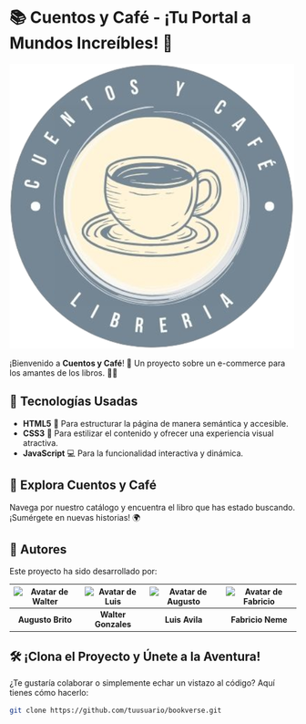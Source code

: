 # 📚 **Cuentos y Café** - ¡Tu Portal a Mundos Increíbles! 🌌

![Cuentos y Café Banner](assets/logo.png)

¡Bienvenido a **Cuentos y Café**! 📒 Un proyecto sobre un e-commerce para los amantes de los libros. 📖✨

## 🎨 **Tecnologías Usadas**

- **HTML5** 🍃 Para estructurar la página de manera semántica y accesible.
- **CSS3** 🎨 Para estilizar el contenido y ofrecer una experiencia visual atractiva.
- **JavaScript** 💻 Para la funcionalidad interactiva y dinámica.

## 🚀 **Explora Cuentos y Café**

Navega por nuestro catálogo y encuentra el libro que has estado buscando. ¡Sumérgete en nuevas historias! 🌍

## 👥 **Autores**

Este proyecto ha sido desarrollado por:

| ![Avatar de Walter](https://avatars.githubusercontent.com/u/83594534?v=4) | ![Avatar de Luis]() | ![Avatar de Augusto](https://avatars.githubusercontent.com/u/134075862?v=4) | ![Avatar de Fabricio]() |
|:---:|:---:|:---:|:---:|
| **Augusto Brito**  | **Walter Gonzales**  | **Luis Avila**  | **Fabricio Neme**  |

## 🛠️ **¡Clona el Proyecto y Únete a la Aventura!**

¿Te gustaría colaborar o simplemente echar un vistazo al código? Aquí tienes cómo hacerlo:

```bash
git clone https://github.com/tuusuario/bookverse.git
